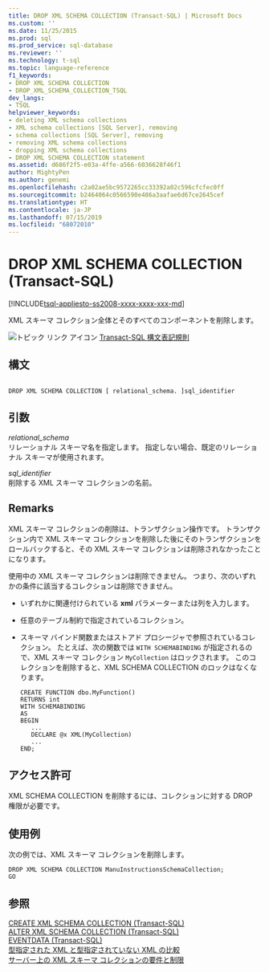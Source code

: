 ```yaml
---
title: DROP XML SCHEMA COLLECTION (Transact-SQL) | Microsoft Docs
ms.custom: ''
ms.date: 11/25/2015
ms.prod: sql
ms.prod_service: sql-database
ms.reviewer: ''
ms.technology: t-sql
ms.topic: language-reference
f1_keywords:
- DROP XML SCHEMA COLLECTION
- DROP_XML_SCHEMA_COLLECTION_TSQL
dev_langs:
- TSQL
helpviewer_keywords:
- deleting XML schema collections
- XML schema collections [SQL Server], removing
- schema collections [SQL Server], removing
- removing XML schema collections
- dropping XML schema collections
- DROP XML SCHEMA COLLECTION statement
ms.assetid: d686f2f5-e03a-4ffe-a566-6036628f46f1
author: MightyPen
ms.author: genemi
ms.openlocfilehash: c2a02ae5bc9572265cc33392a02c596cfcfec0ff
ms.sourcegitcommit: b2464064c0566590e486a3aafae6d67ce2645cef
ms.translationtype: HT
ms.contentlocale: ja-JP
ms.lasthandoff: 07/15/2019
ms.locfileid: "68072010"
---
```

# <a name="drop-xml-schema-collection-transact-sql"></a>DROP XML SCHEMA COLLECTION (Transact-SQL)
[!INCLUDE[tsql-appliesto-ss2008-xxxx-xxxx-xxx-md](../../includes/tsql-appliesto-ss2008-xxxx-xxxx-xxx-md.md)]

XML スキーマ コレクション全体とそのすべてのコンポーネントを削除します。  
  
![トピック リンク アイコン](../../database-engine/configure-windows/media/topic-link.gif "トピック リンク アイコン") [Transact-SQL 構文表記規則](../../t-sql/language-elements/transact-sql-syntax-conventions-transact-sql.md)  
  
## <a name="syntax"></a>構文  
  
```  
  
DROP XML SCHEMA COLLECTION [ relational_schema. ]sql_identifier  
```  
  
## <a name="arguments"></a>引数  
*relational_schema*  
リレーショナル スキーマ名を指定します。 指定しない場合、既定のリレーショナル スキーマが使用されます。  
  
*sql_identifier*  
削除する XML スキーマ コレクションの名前。  
  
## <a name="remarks"></a>Remarks  
XML スキーマ コレクションの削除は、トランザクション操作です。 トランザクション内で XML スキーマ コレクションを削除した後にそのトランザクションをロールバックすると、その XML スキーマ コレクションは削除されなかったことになります。  
  
使用中の XML スキーマ コレクションは削除できません。 つまり、次のいずれかの条件に該当するコレクションは削除できません。  
  
-   いずれかに関連付けられている **xml** パラメーターまたは列を入力します。  
  
-   任意のテーブル制約で指定されているコレクション。  
  
-   スキーマ バインド関数またはストアド プロシージャで参照されているコレクション。 たとえば、次の関数では `WITH SCHEMABINDING` が指定されるので、XML スキーマ コレクション `MyCollection` はロックされます。 このコレクションを削除すると、XML SCHEMA COLLECTION のロックはなくなります。  
  
    ```  
    CREATE FUNCTION dbo.MyFunction()  
    RETURNS int  
    WITH SCHEMABINDING  
    AS  
    BEGIN  
       ...  
       DECLARE @x XML(MyCollection)  
       ...  
    END;  
    ```  
  
## <a name="permissions"></a>アクセス許可  
XML SCHEMA COLLECTION を削除するには、コレクションに対する DROP 権限が必要です。  
  
## <a name="examples"></a>使用例  
次の例では、XML スキーマ コレクションを削除します。  
  
```  
DROP XML SCHEMA COLLECTION ManuInstructionsSchemaCollection;  
GO  
```  
  
## <a name="see-also"></a>参照  
 [CREATE XML SCHEMA COLLECTION &#40;Transact-SQL&#41;](../../t-sql/statements/create-xml-schema-collection-transact-sql.md)   
 [ALTER XML SCHEMA COLLECTION &#40;Transact-SQL&#41;](../../t-sql/statements/alter-xml-schema-collection-transact-sql.md)   
 [EVENTDATA &#40;Transact-SQL&#41;](../../t-sql/functions/eventdata-transact-sql.md)   
 [型指定された XML と型指定されていない XML の比較](../../relational-databases/xml/compare-typed-xml-to-untyped-xml.md)   
 [サーバー上の XML スキーマ コレクションの要件と制限](../../relational-databases/xml/requirements-and-limitations-for-xml-schema-collections-on-the-server.md)  
  
  
